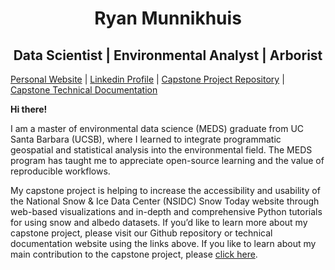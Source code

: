 <h1 align="center"> Ryan Munnikhuis </h1>
<h2 align="center">  Data Scientist | Environmental Analyst | Arborist </h2> 

[Personal Website](https://ryanmunnikhuis.github.io/) | [Linkedin Profile](https://www.linkedin.com/in/rmunnikh/) | [Capstone Project Repository](https://github.com/MEDSsnowtoday) | [Capstone Technical Documentation](https://medssnowtoday.github.io/Technical_Documentation/index.html)


**Hi there!** 

I am a master of environmental data science (MEDS) graduate from UC Santa Barbara (UCSB), where I learned to integrate programmatic geospatial and statistical analysis into the environmental field. The MEDS program has taught me to appreciate open-source learning and the value of reproducible workflows. 

My capstone project is helping to increase the accessibility and usability of the National Snow & Ice Data Center (NSIDC) Snow Today website through web-based visualizations and in-depth and comprehensive Python tutorials for using snow and albedo datasets. If you’d like to learn more about my capstone project, please visit our Github repository or technical documentation website using the links above. If you like to learn about my main contribution to the capstone project, please [click here]( https://github.com/MEDSsnowtoday/Tutorials). 

<!--
**RyanMunnikhuis/RyanMunnikhuis** is a ✨ _special_ ✨ repository because its `README.md` (this file) appears on your GitHub profile.

Here are some ideas to get you started:

- 🔭 I’m currently working on ...
- 🌱 I’m currently learning ...
- 👯 I’m looking to collaborate on ...
- 🤔 I’m looking for help with ...
- 💬 Ask me about ...
- 📫 How to reach me: ...
- 😄 Pronouns: ...
- ⚡ Fun fact: ...
-->
